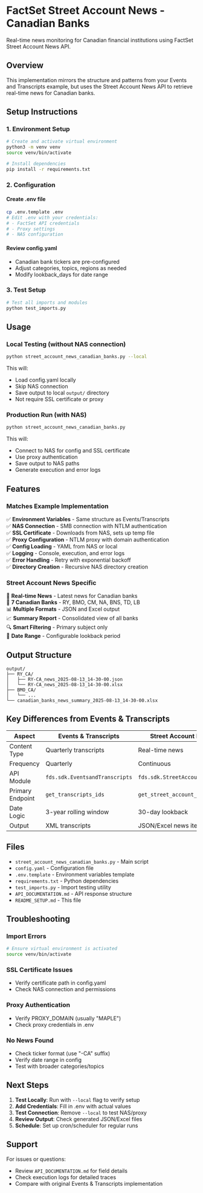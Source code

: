 # FactSet Street Account News - Canadian Banks

Real-time news monitoring for Canadian financial institutions using FactSet Street Account News API.

## Overview

This implementation mirrors the structure and patterns from your Events and Transcripts example, but uses the Street Account News API to retrieve real-time news for Canadian banks.

## Setup Instructions

### 1. Environment Setup

```bash
# Create and activate virtual environment
python3 -m venv venv
source venv/bin/activate

# Install dependencies
pip install -r requirements.txt
```

### 2. Configuration

#### Create .env file
```bash
cp .env.template .env
# Edit .env with your credentials:
# - FactSet API credentials
# - Proxy settings
# - NAS configuration
```

#### Review config.yaml
- Canadian bank tickers are pre-configured
- Adjust categories, topics, regions as needed
- Modify lookback_days for date range

### 3. Test Setup

```bash
# Test all imports and modules
python test_imports.py
```

## Usage

### Local Testing (without NAS connection)
```bash
python street_account_news_canadian_banks.py --local
```
This will:
- Load config.yaml locally
- Skip NAS connection
- Save output to local `output/` directory
- Not require SSL certificate or proxy

### Production Run (with NAS)
```bash
python street_account_news_canadian_banks.py
```
This will:
- Connect to NAS for config and SSL certificate
- Use proxy authentication
- Save output to NAS paths
- Generate execution and error logs

## Features

### Matches Example Implementation
✅ **Environment Variables** - Same structure as Events/Transcripts  
✅ **NAS Connection** - SMB connection with NTLM authentication  
✅ **SSL Certificate** - Downloads from NAS, sets up temp file  
✅ **Proxy Configuration** - NTLM proxy with domain authentication  
✅ **Config Loading** - YAML from NAS or local  
✅ **Logging** - Console, execution, and error logs  
✅ **Error Handling** - Retry with exponential backoff  
✅ **Directory Creation** - Recursive NAS directory creation  

### Street Account News Specific
📰 **Real-time News** - Latest news for Canadian banks  
🏦 **7 Canadian Banks** - RY, BMO, CM, NA, BNS, TD, LB  
📊 **Multiple Formats** - JSON and Excel output  
📈 **Summary Report** - Consolidated view of all banks  
🔍 **Smart Filtering** - Primary subject only  
📅 **Date Range** - Configurable lookback period  

## Output Structure

```
output/
├── RY_CA/
│   ├── RY-CA_news_2025-08-13_14-30-00.json
│   └── RY-CA_news_2025-08-13_14-30-00.xlsx
├── BMO_CA/
│   └── ...
└── canadian_banks_news_summary_2025-08-13_14-30-00.xlsx
```

## Key Differences from Events & Transcripts

| Aspect | Events & Transcripts | Street Account News |
|--------|---------------------|-------------------|
| Content Type | Quarterly transcripts | Real-time news |
| Frequency | Quarterly | Continuous |
| API Module | `fds.sdk.EventsandTranscripts` | `fds.sdk.StreetAccountNews` |
| Primary Endpoint | `get_transcripts_ids` | `get_street_account_headlines` |
| Date Logic | 3-year rolling window | 30-day lookback |
| Output | XML transcripts | JSON/Excel news items |

## Files

- `street_account_news_canadian_banks.py` - Main script
- `config.yaml` - Configuration file
- `.env.template` - Environment variables template
- `requirements.txt` - Python dependencies
- `test_imports.py` - Import testing utility
- `API_DOCUMENTATION.md` - API response structure
- `README_SETUP.md` - This file

## Troubleshooting

### Import Errors
```bash
# Ensure virtual environment is activated
source venv/bin/activate
```

### SSL Certificate Issues
- Verify certificate path in config.yaml
- Check NAS connection and permissions

### Proxy Authentication
- Verify PROXY_DOMAIN (usually "MAPLE")
- Check proxy credentials in .env

### No News Found
- Check ticker format (use "-CA" suffix)
- Verify date range in config
- Test with broader categories/topics

## Next Steps

1. **Test Locally**: Run with `--local` flag to verify setup
2. **Add Credentials**: Fill in .env with actual values
3. **Test Connection**: Remove `--local` to test NAS/proxy
4. **Review Output**: Check generated JSON/Excel files
5. **Schedule**: Set up cron/scheduler for regular runs

## Support

For issues or questions:
- Review `API_DOCUMENTATION.md` for field details
- Check execution logs for detailed traces
- Compare with original Events & Transcripts implementation